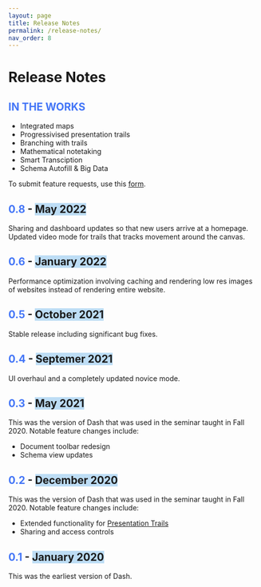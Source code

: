 ```yaml
---
layout: page
title: Release Notes
permalink: /release-notes/
nav_order: 8
---
```

# Release Notes
## <span style="color:#4476f7">**IN THE WORKS**</span>
- Integrated maps
- Progressivised presentation trails
- Branching with trails
- Mathematical notetaking
- Smart Transciption
- Schema Autofill & Big Data

To submit feature requests, use this [form](https://forms.gle/yjPYSGzqb2CmqPo47).

## <span style="color:#4476f7">**0.8**</span> - <span style="background:#bdddf5">May 2022</span>
Sharing and dashboard updates so that new users arrive at a homepage. 
Updated video mode for trails that tracks movement around the canvas. 

## <span style="color:#4476f7">**0.6**</span> - <span style="background:#bdddf5">January 2022</span>
Performance optimization involving caching and rendering low res images of websites instead of rendering entire website. 

## <span style="color:#4476f7">**0.5**</span> - <span style="background:#bdddf5">October 2021</span>
Stable release including significant bug fixes. 

## <span style="color:#4476f7">**0.4**</span> - <span style="background:#bdddf5">Septemer 2021</span>
UI overhaul and a completely updated novice mode. 

## <span style="color:#4476f7">**0.3**</span> - <span style="background:#bdddf5">May 2021</span>
This was the version of Dash that was used in the seminar taught in Fall 2020. Notable feature changes include:
- Document toolbar redesign
- Schema view updates

## <span style="color:#4476f7">**0.2**</span> - <span style="background:#bdddf5">December 2020</span>
This was the version of Dash that was used in the seminar taught in Fall 2020. Notable feature changes include:
- Extended functionality for [Presentation Trails](../features/presTrails)
- Sharing and access controls

## <span style="color:#4476f7">**0.1**</span> - <span style="background:#bdddf5">January 2020</span>
This was the earliest version of Dash.